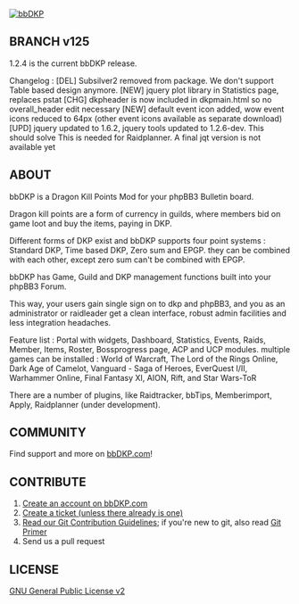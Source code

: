 [![bbDKP](http://www.bbDKP.com/images/site_logo.png)](http://www.bbDKP.com)
## BRANCH v125

1.2.4 is the current bbDKP release.

Changelog : 
[DEL] Subsilver2 removed from package. We don't support Table based design anymore. 
[NEW] jquery plot library in Statistics page, replaces pstat
[CHG] dkpheader is now included in dkpmain.html so no overall_header edit necessary
[NEW] default event icon added, wow event icons reduced to 64px (other event icons available as separate download)
[UPD] jquery updated to 1.6.2, jquery tools updated to 1.2.6-dev. This should solve This is needed for Raidplanner. A final jqt version is not available yet

## ABOUT

bbDKP is a Dragon Kill Points Mod for your phpBB3 Bulletin board.

Dragon kill points are a form of currency in guilds, where members bid on game loot and buy the items, paying in DKP. 

Different forms of DKP exist and bbDKP supports four point systems : Standard DKP, Time based DKP, Zero sum and EPGP. they can be combined with each other, except zero sum can't be combined with EPGP. 

bbDKP has Game, Guild and DKP management functions built into your phpBB3 Forum. 

This way, your users gain single sign on to dkp and phpBB3, and you as an administrator or raidleader get a clean interface, robust admin facilities and less integration headaches.

Feature list : Portal with widgets, Dashboard, Statistics, Events, Raids, Member, Items, Roster, Bossprogress page, ACP and UCP modules. multiple games can be installed : World of Warcraft, The Lord of the Rings Online, Dark Age of Camelot, Vanguard - Saga of Heroes, EverQuest I/II, Warhammer Online, Final Fantasy XI, AION, Rift, and Star Wars-ToR

There are a number of plugins, like Raidtracker, bbTips, Memberimport, Apply, Raidplanner (under development).

## COMMUNITY

Find support and more on [bbDKP.com](http://www.bbdkp.com)! 

## CONTRIBUTE

1. [Create an account on bbDKP.com](http://www.bbDKP.com/ucp.php?mode=register)
2. [Create a ticket (unless there already is one)](http://www.bbdkp.com/tracker.php)
3. [Read our Git Contribution Guidelines](http://www.bbdkp.com/viewtopic.php?f=60&t=1854); if you're new to git, also read [Git Primer](http://www.bbdkp.com/viewtopic.php?f=60&t=1853)
4. Send us a pull request

## LICENSE

[GNU General Public License v2](http://opensource.org/licenses/gpl-2.0.php)
